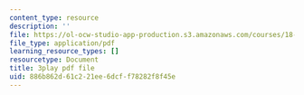 ```yaml
---
content_type: resource
description: ''
file: https://ol-ocw-studio-app-production.s3.amazonaws.com/courses/18-03sc-differential-equations-fall-2011/886b862d61c221ee6dcff78282f8f45e_heBvViSi9xQ.pdf
file_type: application/pdf
learning_resource_types: []
resourcetype: Document
title: 3play pdf file
uid: 886b862d-61c2-21ee-6dcf-f78282f8f45e
---
```

